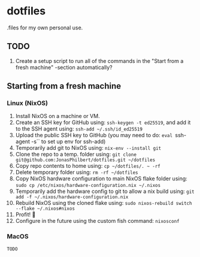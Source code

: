 # dotfiles

.files for my own personal use.

## TODO

1. Create a setup script to run all of the commands in the "Start from a fresh machine" -section automatically?

## Starting from a fresh machine

### Linux (NixOS)

1. Install NixOS on a machine or VM.
1. Create an SSH key for GitHub using: `ssh-keygen -t ed25519`, and add it to the SSH agent using: `ssh-add ~/.ssh/id_ed25519`
1. Upload the public SSH key to GitHub (you may need to do: `eval `ssh-agent -s`` to set up env for ssh-add)
1. Temporarily add git to NixOS using: `nix-env --install git`
1. Clone the repo to a temp. folder using: `git clone git@github.com:JonasPhilbert/dotfiles.git ~/dotfiles`
1. Copy repo contents to home using: `cp ~/dotfiles/. ~ -rf`
1. Delete temporary folder using: `rm -rf ~/dotfiles`
1. Copy NixOS hardware configuration to main NixOS flake folder using: `sudo cp /etc/nixos/hardware-configuration.nix ~/.nixos`
1. Temporarily add the hardware config to git to allow a nix build using: `git add -f ~/.nixos/hardware-configuration.nix`
1. Rebuild NixOS using the cloned flake using: `sudo nixos-rebuild switch --flake ~/.nixos#nixos`
1. Profit! :tada:
1. Configure in the future using the custom fish command: `nixosconf`

### MacOS

`TODO`
